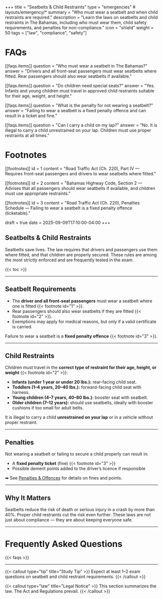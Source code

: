 +++
title = "Seatbelts & Child Restraints"
type = "emergencies"           # layouts/emergency/*
summary = "Who must wear a seatbelt and when child restraints are required."
description = "Learn the laws on seatbelts and child restraints in The Bahamas, including who must wear them, child safety requirements, and penalties for non-compliance."
icon = "shield"
weight = 50
tags = ["law", "compliance", "safety"]

# FAQs
[[faqs.items]]
question = "Who must wear a seatbelt in The Bahamas?"
answer = "Drivers and all front-seat passengers must wear seatbelts where fitted. Rear passengers should also wear seatbelts if available."

[[faqs.items]]
question = "Do children need special seats?"
answer = "Yes. Infants and young children must travel in approved child restraints suitable for their age, weight, and height."

[[faqs.items]]
question = "What is the penalty for not wearing a seatbelt?"
answer = "Failing to wear a seatbelt is a fixed penalty offence and can result in a ticket and fine."

[[faqs.items]]
question = "Can I carry a child on my lap?"
answer = "No. It is illegal to carry a child unrestrained on your lap. Children must use proper restraints at all times."


# Footnotes
[[footnotes]]
id = 1
content = "Road Traffic Act (Ch. 220), Part IV — Requires front-seat passengers and drivers to wear seatbelts where fitted."

[[footnotes]]
id = 2
content = "Bahamas Highway Code, Section 2 — Advises that all passengers should wear seatbelts if available, and children must use appropriate restraints."

[[footnotes]]
id = 3
content = "Road Traffic Act (Ch. 220), Penalties Schedule — Failing to wear a seatbelt is a fixed penalty offence (ticketable)."


draft = true
date = 2025-09-09T17:10:00-04:00
+++

## Seatbelts & Child Restraints

Seatbelts save lives. The law requires that drivers and passengers use them where fitted, and that children are properly secured. These rules are among the most strictly enforced and are frequently tested in the exam.

{{< toc >}}

---

## Seatbelt Requirements
- The **driver and all front-seat passengers** must wear a seatbelt where one is fitted {{< footnote id="1" >}}.  
- Rear passengers should also wear seatbelts if they are fitted {{< footnote id="2" >}}.  
- Exemptions may apply for medical reasons, but only if a valid certificate is carried.  

Failure to wear a seatbelt is a **fixed penalty offence** {{< footnote id="3" >}}.  

---

## Child Restraints
Children must travel in the **correct type of restraint for their age, height, or weight** {{< footnote id="2" >}}:  

- **Infants (under 1 year or under 20 lbs.):** rear-facing child seat.  
- **Toddlers (1–4 years, 20–40 lbs.):** forward-facing child seat with harness.  
- **Young children (4–7 years, 40–80 lbs.):** booster seat with seatbelt.  
- **Older children (7–12 years):** should use seatbelts, ideally with booster cushions if too small for adult belts.  

It is illegal to carry a child **unrestrained on your lap** or in a vehicle without proper restraint.  

---

## Penalties
Not wearing a seatbelt or failing to secure a child properly can result in:  
- A **fixed penalty ticket** (fine) {{< footnote id="3" >}}  
- Possible demerit points added to the driver’s licence if responsible  

➡ See [Penalties & Offences](/law/penalties-offences/) for details on fines and points.  

---

## Why It Matters
Seatbelts reduce the risk of death or serious injury in a crash by more than 40%. Proper child restraints cut the risk even further. These laws are not just about compliance — they are about keeping everyone safe.  

---

# Frequently Asked Questions

{{< faqs >}}

---

{{< callout type="tip" title="Study Tip" >}}
Expect at least 1–2 exam questions on seatbelt and child restraint requirements.
{{< /callout >}}

{{< callout type="law" title="Legal Notice" >}}
This section summarizes the law. The Act and Regulations prevail.
{{< /callout >}}